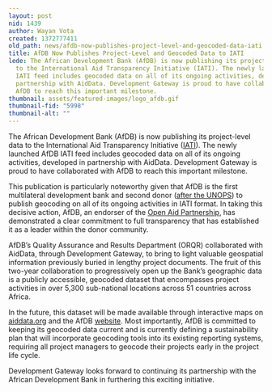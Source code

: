 ```yaml
---
layout: post
nid: 1439
author: Wayan Vota
created: 1372777411
old_path: news/afdb-now-publishes-project-level-and-geocoded-data-iati
title: AfDB Now Publishes Project-Level and Geocoded Data to IATI
lede: The African Development Bank (AfDB) is now publishing its project-level data
  to the International Aid Transparency Initiative (IATI). The newly launched AfDB
  IATI feed includes geocoded data on all of its ongoing activities, developed in
  partnership with AidData. Development Gateway is proud to have collaborated with
  AfDB to reach this important milestone.
thumbnail: assets/featured-images/logo_afdb.gif
thumbnail-fid: "5998"
thumbnail-alt: ""
---
```


The African Development Bank (AfDB) is now publishing its project-level data to the International Aid Transparency Initiative ([IATI](http://iatiregistry.org/)). The newly launched AfDB IATI feed includes geocoded data on all of its ongoing activities, developed in partnership with AidData. Development Gateway is proud to have collaborated with AfDB to reach this important milestone.

This publication is particularly noteworthy given that AfDB is the first multilateral development bank and second donor ([after the UNOPS](http://www.unops.org/english/whatwedo/news/Pages/UNOPS-geocoded-project-information-IATI.aspx)) to publish geocoding on all of its ongoing activities in IATI format. In taking this decisive action, AfDB, an endorser of the [Open Aid Partnership](http://openaidmap.org/), has demonstrated a clear commitment to full transparency that has established it as a leader within the donor community.

AfDB’s Quality Assurance and Results Department (ORQR) collaborated with AidData, through Development Gateway, to bring to light valuable geospatial information previously buried in lengthy project documents. The fruit of this two-year collaboration to progressively open up the Bank’s geographic data is a publicly accessible, geocoded dataset that encompasses project activities in over 5,300 sub-national locations across 51 countries across Africa.

In the future, this dataset will be made available through interactive maps on [aiddata.org](http://aiddata.org/) and the AfDB [website](http://www.afdb.org/en/). Most importantly, AfDB is committed to keeping its geocoded data current and is currently defining a sustainability plan that will incorporate geocoding tools into its existing reporting systems, requiring all project managers to geocode their projects early in the project life cycle.

Development Gateway looks forward to continuing its partnership with the African Development Bank in furthering this exciting initiative.
